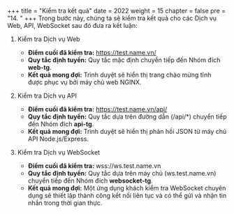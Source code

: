 +++
title = "Kiểm tra kết quả"
date = 2022
weight = 15
chapter = false
pre = "14. "
+++
Trong bước này, chúng ta sẽ kiểm tra kết quả cho các Dịch vụ Web, API, WebSocket sau đó đưa ra kết luận:

1. Kiểm tra Dịch vụ Web

   * **Điểm cuối đã kiểm tra:** https://test.name.vn/
   * **Quy tắc định tuyến:** Quy tắc mặc định chuyển tiếp đến Nhóm đích **web-tg**.
   * **Kết quả mong đợi:** Trình duyệt sẽ hiển thị trang chào mừng tĩnh được phục vụ bởi máy chủ web NGINX.

2. Kiểm tra Dịch vụ API

   * **Điểm cuối đã kiểm tra:** https://test.name.vn/api/
   * **Quy tắc định tuyến:** Quy tắc dựa trên đường dẫn (/api/\*) chuyển tiếp đến Nhóm đích **api-tg**.
   * **Kết quả mong đợi:** Trình duyệt sẽ hiển thị phản hồi JSON từ máy chủ API Node.js/Express.

3. Kiểm tra Dịch vụ WebSocket

   * **Điểm cuối đã kiểm tra:** wss://ws.test.name.vn
   * **Quy tắc định tuyến:** Quy tắc dựa trên máy chủ (ws.test.name.vn) chuyển tiếp đến Nhóm đích **websocket-tg**.
   * **Kết quả mong đợi:** Một ứng dụng khách kiểm tra WebSocket chuyên dụng sẽ thiết lập thành công kết nối liên tục và có thể gửi và nhận tin nhắn trong thời gian thực.
